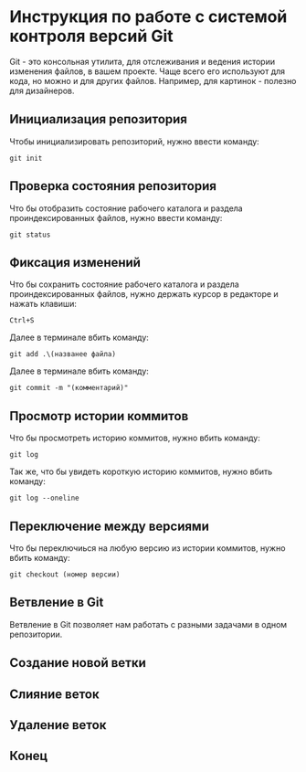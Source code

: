 # **Инструкция по работе с системой контроля версий Git**

Git - это консольная утилита, для отслеживания и ведения истории изменения файлов, в вашем проекте. Чаще всего его используют для кода, но можно и для других файлов. Например, для картинок - полезно для дизайнеров.

## Инициализация репозитория

Чтобы инициализировать репозиторий, нужно ввести команду:

    git init

## Проверка состояния репозитория

Что бы отобразить состояние рабочего каталога и раздела проиндексированных файлов, нужно ввести команду:

    git status


## Фиксация изменений

Что бы сохранить состояние рабочего каталога и раздела проиндексированных файлов, нужно держать курсор в редакторе и нажать клавиши:

    Ctrl+S

Далее в терминале вбить команду:

    git add .\(названее файла)

Далее в терминале вбить команду:

    git commit -m "(комментарий)"

## Просмотр истории коммитов

Что бы просмотреть историю коммитов, нужно вбить команду:

    git log

Так же, что бы увидеть короткую историю коммитов, нужно вбить команду:

    git log --oneline

## Переключение между версиями

Что бы переключиься на любую версию из истории коммитов, нужно вбить команду:

    git checkout (номер версии)

## Ветвление в Git

Ветвление в Git позволяет нам работать с разными задачами в одном репозитории.

## Создание новой ветки




## Слияние веток





## Удаление веток





## Конец